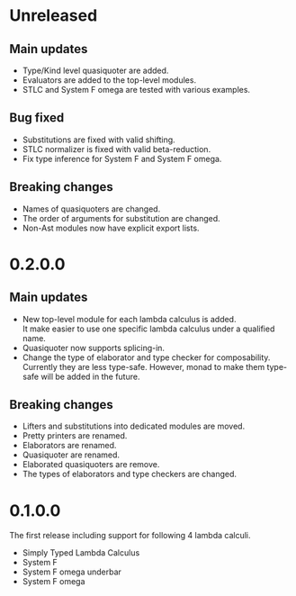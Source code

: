 # Unreleased

## Main updates

- Type/Kind level quasiquoter are added.
- Evaluators are added to the top-level modules.
- STLC and System F omega are tested with various examples.

## Bug fixed

- Substitutions are fixed with valid shifting.
- STLC normalizer is fixed with valid beta-reduction.
- Fix type inference for System F and System F omega.

## Breaking changes

- Names of quasiquoters are changed.
- The order of arguments for substitution are changed.
- Non-Ast modules now have explicit export lists.

# 0.2.0.0

## Main updates

- New top-level module for each lambda calculus is added.  
  It make easier to use one specific lambda calculus under a qualified name.
- Quasiquoter now supports splicing-in.
- Change the type of elaborator and type checker for composability.  
  Currently they are less type-safe. However, monad to make them type-safe will be added in the future.

## Breaking changes

- Lifters and substitutions into dedicated modules are moved.
- Pretty printers are renamed.
- Elaborators are renamed.
- Quasiquoter are renamed.
- Elaborated quasiquoters are remove.
- The types of elaborators and type checkers are changed.

# 0.1.0.0

The first release including support for following 4 lambda calculi.

- Simply Typed Lambda Calculus
- System F
- System F omega underbar
- System F omega
